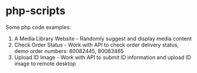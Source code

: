 # php-scripts

Some php code examples:
1. A Media Library Website - Randomly suggest and display media content
2. Check Order Status - Work with API to check order delivery status, demo order numbers: 80082445, 80083465
3. Upload ID Image - Work with API to submit ID information and upload ID image to remote desktop
